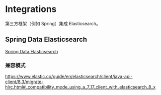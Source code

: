 # Integrations

第三方框架（例如 Spring）集成 Elasticsearch。

## Spring Data Elasticsearch

[Spring Data Elasticsearch](https://github.com/spring-projects/spring-data-elasticsearch)

### 兼容模式

<https://www.elastic.co/guide/en/elasticsearch/client/java-api-client/8.3/migrate-hlrc.html#_compatibility_mode_using_a_7_17_client_with_elasticsearch_8_x>
